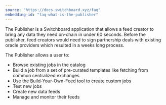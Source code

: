 ```yaml
---
source: "https://docs.switchboard.xyz/faq"
embedding-id: "faq-what-is-the-publisher"
---
```

The Publisher is a Switchboard application that allows a feed creator to bring
any data they need on-chain in under 60 seconds. Before the publisher, feed
creators would need to sign partnership deals with existing oracle providers
which resulted in a weeks long process.

The Publisher allows a user to:

- Browse existing jobs in the catalog
- Build a job from a set of pre-curated templates like fetching from common
  centralized exchanges
- Use the Build-Your-Own-Feed tool to create custom jobs
- Test new jobs
- Create new data feeds
- Manage and monitor their feeds
